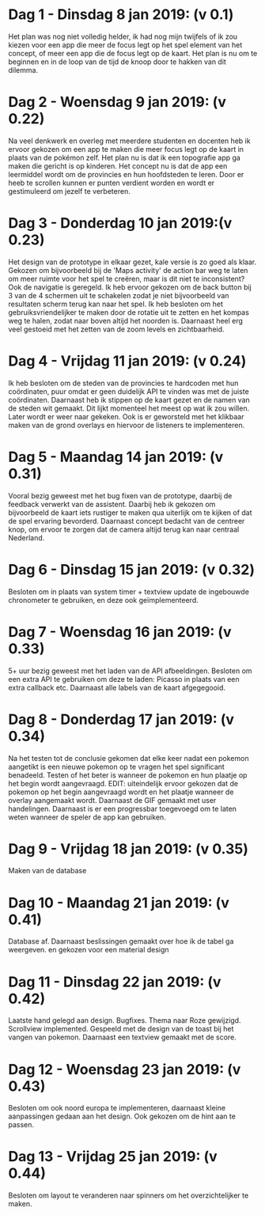 # Dag 1 - Dinsdag 8 jan 2019: (v 0.1)
Het plan was nog niet volledig helder, ik had nog mijn twijfels of ik zou kiezen voor een app die meer de focus legt op het spel element
van het concept, of meer een app die de focus legt op de kaart. Het plan is nu om te beginnen en in de loop van de tijd de knoop door te
hakken van dit dilemma. 

# Dag 2 - Woensdag 9 jan 2019: (v 0.22)
Na veel denkwerk en overleg met meerdere studenten en docenten heb ik ervoor gekozen om een app te maken die meer focus legt op de kaart
in plaats van de pokémon zelf. Het plan nu is dat ik een topografie app ga maken die gericht is op kinderen. Het concept nu is dat de app
een leermiddel wordt om de provincies en hun hoofdsteden te leren. Door er heeb te scrollen kunnen er punten verdient worden en wordt er 
gestimuleerd om jezelf te verbeteren.

# Dag 3 - Donderdag 10 jan 2019:(v 0.23)
Het design van de prototype in elkaar gezet, kale versie is zo goed als klaar. Gekozen om bijvoorbeeld bij de 'Maps activity' de action bar
weg te laten om meer ruimte voor het spel te creëren, maar is dit niet te inconsistent? Ook de navigatie is geregeld. Ik heb ervoor gekozen
om de back button bij 3 van de 4 schermen uit te schakelen zodat je niet bijvoorbeeld van resultaten scherm terug kan naar het spel. Ik heb
besloten om het gebruiksvriendelijker te maken door de rotatie uit te zetten en het kompas weg te halen, zodat naar boven altijd het
noorden is. Daarnaast heel erg veel gestoeid met het zetten van de zoom levels en zichtbaarheid.

# Dag 4 - Vrijdag 11 jan 2019: (v 0.24)
Ik heb besloten om de steden van de provincies te hardcoden met hun coördinaten, puur omdat er geen duidelijk API te vinden was met de 
juiste coördinaten. Daarnaast heb ik stippen op de kaart gezet en de namen van de steden wit gemaakt. Dit lijkt momenteel het meest op wat
ik zou willen. Later wordt er weer naar gekeken. Ook is er geworsteld met het klikbaar maken van de grond overlays en hiervoor de listeners 
te implementeren. 

# Dag 5 - Maandag 14 jan 2019: (v 0.31)
Vooral bezig geweest met het bug fixen van de prototype, daarbij de feedback verwerkt van de assistent. Daarbij heb ik gekozen om
bijvoorbeeld de kaart iets rustiger te maken qua uiterlijk om te kijken of dat de spel ervaring bevorderd. Daarnaast concept bedacht van de
centreer knop, om ervoor te zorgen dat de camera altijd terug kan naar centraal Nederland. 

# Dag 6 - Dinsdag 15 jan 2019: (v 0.32)
Besloten om in plaats van system timer + textview update de ingebouwde chronometer te gebruiken, en deze ook geïmplementeerd. 

# Dag 7 - Woensdag 16 jan 2019: (v 0.33)
5+ uur bezig geweest met het laden van de API afbeeldingen. Besloten om een extra API te gebruiken om deze te laden: Picasso in plaats van 
een extra callback etc. Daarnaast alle labels van de kaart afgegegooid. 

# Dag 8 - Donderdag 17 jan 2019: (v 0.34)
Na het testen tot de conclusie gekomen dat elke keer nadat een pokemon aangetikt is een nieuwe pokemon op te vragen het spel significant 
benadeeld. Testen of het beter is wanneer de pokemon en hun plaatje op het begin wordt aangevraagd. EDIT: uiteindelijk ervoor gekozen 
dat de pokemon op het begin aangevraagd wordt en het plaatje wanneer de overlay aangemaakt wordt. Daarnaast de GIF gemaakt met
user handelingen. Daarnaast is er een progressbar toegevoegd om te laten weten wanneer de speler de app kan gebruiken. 

# Dag 9 - Vrijdag 18 jan 2019: (v 0.35)
Maken van de database 

# Dag 10 - Maandag 21 jan 2019: (v 0.41)
Database af. Daarnaast beslissingen gemaakt over hoe ik de tabel ga weergeven. en gekozen voor een material design


# Dag 11 - Dinsdag 22 jan 2019: (v 0.42)
Laatste hand gelegd aan design. Bugfixes. Thema naar Roze gewijzigd. Scrollview implemented. Gespeeld met de design van de toast bij het
vangen van pokemon. Daarnaast een textview gemaakt met de score.

# Dag 12 - Woensdag 23 jan 2019: (v 0.43)
Besloten om ook noord europa te implementeren, daarnaast kleine aanpassingen gedaan aan het design. Ook gekozen om de hint aan te
passen.

# Dag 13 - Vrijdag 25 jan 2019: (v 0.44)
Besloten om layout te veranderen naar spinners om het overzichtelijker te maken.

